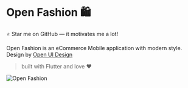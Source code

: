 # Open Fashion 🛍

⭐ Star me on GitHub — it motivates me a lot!

Open Fashion is an eCommerce Mobile application with modern style. Design by [Open UI Design](https://www.figma.com/community/file/1055151140671808467)

> built with Flutter and love ❤️

![Open Fashion](https://i.postimg.cc/MKd0RKZL/Open-Fashion.png)

